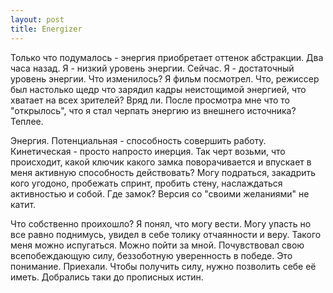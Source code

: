```yaml
--- 
layout: post
title: Energizer
---
```

Только что подумалось - энергия приобретает оттенок абстракции. Два часа назад. Я - низкий уровень энергии. Сейчас. Я - достаточный уровень энергии. Что изменилось? Я фильм посмотрел. Что, режиссер был настолько щедр что зарядил кадры неистощимой энергией, что хватает на всех зрителей? Вряд ли. После просмотра мне что то "открылось", что я стал черпать энергию из внешнего источника? Теплее.

Энергия. Потенциальная - способность совершить работу.  Кинетическая - просто напросто инерция. Так черт возьми, что происходит, какой ключик какого замка поворачивается и впускает в меня активную способность действовать? Могу подраться, закадрить кого угодоно, пробежать спринт, пробить стену, наслаждаться активностью и собой. Где замок? Версия со "своими желаниями" не катит.

Что собственно проихошло? Я понял, что могу вести. Могу упасть но все равно поднимусь, увидел в себе толику отчаянности и веру. Такого меня можно испугаться. Можно пойти за мной. Почувствовал свою всепобеждающую силу, беззоботную уверенность в победе. Это понимание. Приехали. Чтобы получить силу, нужно позволить себе её иметь. Добрались таки до прописных истин.
